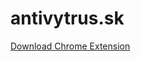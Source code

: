 # antivytrus.sk

[Download Chrome Extension](https://raw.githubusercontent.com/antivytrus/antivytrus/master/antivytrus.crx)
